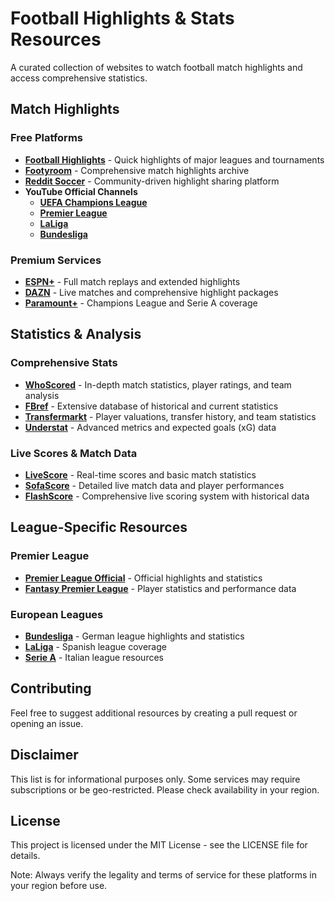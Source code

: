 # Football Highlights & Stats Resources

A curated collection of websites to watch football match highlights and access comprehensive statistics.

## Match Highlights

### Free Platforms
* [**Football Highlights**](https://footballhighlights.net) - Quick highlights of major leagues and tournaments
* [**Footyroom**](https://footyroom.com) - Comprehensive match highlights archive
* [**Reddit Soccer**](https://reddit.com/r/soccer) - Community-driven highlight sharing platform
* **YouTube Official Channels**
  * [**UEFA Champions League**](https://youtube.com/c/UEFAChampionsLeague)
  * [**Premier League**](https://youtube.com/c/premierleague)
  * [**LaLiga**](https://youtube.com/c/LaLiga)
  * [**Bundesliga**](https://youtube.com/c/Bundesliga)

### Premium Services
* [**ESPN+**](https://plus.espn.com) - Full match replays and extended highlights
* [**DAZN**](https://www.dazn.com) - Live matches and comprehensive highlight packages
* [**Paramount+**](https://www.paramountplus.com) - Champions League and Serie A coverage

## Statistics & Analysis

### Comprehensive Stats
* [**WhoScored**](https://www.whoscored.com) - In-depth match statistics, player ratings, and team analysis
* [**FBref**](https://fbref.com) - Extensive database of historical and current statistics
* [**Transfermarkt**](https://www.transfermarkt.com) - Player valuations, transfer history, and team statistics
* [**Understat**](https://understat.com) - Advanced metrics and expected goals (xG) data

### Live Scores & Match Data
* [**LiveScore**](https://www.livescore.com) - Real-time scores and basic match statistics
* [**SofaScore**](https://www.sofascore.com) - Detailed live match data and player performances
* [**FlashScore**](https://www.flashscore.com) - Comprehensive live scoring system with historical data

## League-Specific Resources

### Premier League
* [**Premier League Official**](https://www.premierleague.com) - Official highlights and statistics
* [**Fantasy Premier League**](https://fantasy.premierleague.com) - Player statistics and performance data

### European Leagues
* [**Bundesliga**](https://www.bundesliga.com) - German league highlights and statistics
* [**LaLiga**](https://www.laliga.com) - Spanish league coverage
* [**Serie A**](https://www.legaseriea.it) - Italian league resources

## Contributing

Feel free to suggest additional resources by creating a pull request or opening an issue.

## Disclaimer

This list is for informational purposes only. Some services may require subscriptions or be geo-restricted. Please check availability in your region.

## License

This project is licensed under the MIT License - see the LICENSE file for details.

Note: Always verify the legality and terms of service for these platforms in your region before use.
